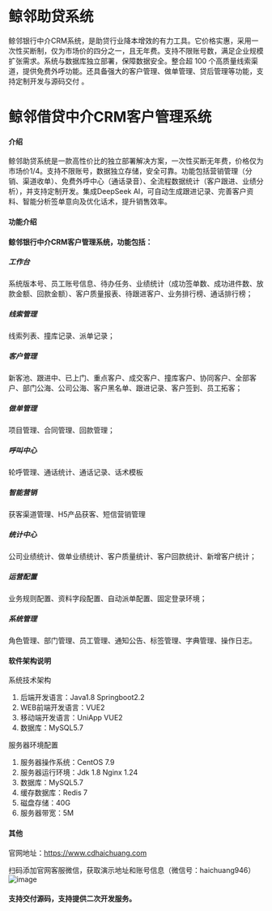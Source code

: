 # 鲸邻助贷系统
鲸邻银行中介CRM系统，是助贷行业降本增效的有力工具。它价格实惠，采用一次性买断制，仅为市场价的四分之一，且无年费。支持不限账号数，满足企业规模扩张需求。系统与数据库独立部署，保障数据安全。整合超 100 个高质量线索渠道，提供免费外呼功能。还具备强大的客户管理、做单管理、贷后管理等功能，支持定制开发与源码交付 。

# 鲸邻借贷中介CRM客户管理系统

#### 介绍
鲸邻助贷系统是一款高性价比的独立部署解决方案，一次性买断无年费，价格仅为市场价1/4。支持不限账号，数据独立存储，安全可靠。功能包括营销管理（分销、渠道收单）、免费外呼中心（通话录音）、全流程数据统计（客户跟进、业绩分析），并支持定制开发。集成DeepSeek AI，可自动生成跟进记录、完善客户资料、智能分析签单意向及优化话术，提升销售效率。

#### 功能介绍
#### 鲸邻银行中介CRM客户管理系统，功能包括：
##### 工作台
系统版本号、员工账号信息、待办任务、业绩统计（成功签单数、成功进件数、放款金额、回款金额）、客户质量报表、待跟进客户、业务排行榜、通话排行榜；


##### 线索管理
线索列表、撞库记录、派单记录；


##### 客户管理
新客池、跟进中、已上门、重点客户、成交客户、撞库客户、协同客户、全部客户、部门公海、公司公海、客户黑名单、跟进记录、客户签到、员工拓客；



##### 做单管理
项目管理、合同管理、回款管理；


##### 呼叫中心
轮呼管理、通话统计、通话记录、话术模板


##### 智能营销
获客渠道管理、H5产品获客、短信营销管理


##### 统计中心
公司业绩统计、做单业绩统计、客户质量统计、客户回款统计、新增客户统计；


##### 运营配置
业务规则配置、资料字段配置、自动派单配置、固定登录环境；

##### 系统管理
角色管理、部门管理、员工管理、通知公告、标签管理、字典管理、操作日志。

#### 软件架构说明

系统技术架构
1. 后端开发语言：Java1.8  Springboot2.2
2. WEB前端开发语言：VUE2
3. 移动端开发语言：UniApp VUE2
4. 数据库：MySQL5.7 

服务器环境配置
1. 服务器操作系统：CentOS 7.9
2. 服务器运行环境：Jdk 1.8  Nginx 1.24
3. 数据库：MySQL5.7 
4. 缓存数据库：Redis 7
5. 磁盘存储：40G
6. 服务器带宽：5M



#### 其他

官网地址：https://www.cdhaichuang.com

扫码添加官网客服微信，获取演示地址和账号信息（微信号：haichuang946）
![image](https://github.com/user-attachments/assets/7fc65e54-0012-4914-a0af-0da1af867370)

#### 支持交付源码，支持提供二次开发服务。
